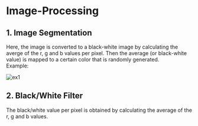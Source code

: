 # Image-Processing


## 1. Image Segmentation
Here, the image is converted to a black-white image by calculating the averge of the r, g and b values per pixel.
Then the average (or black-white value) is mapped to a certain color that is randomly generated.
<br>
Example: <br>

![ex1](https://github.com/moritzmitterdorfer/Image-Processing/edit/master/ex1.png)

## 2. Black/White Filter
The black/white value per pixel is obtained by calculating the average of the r, g and b values.

